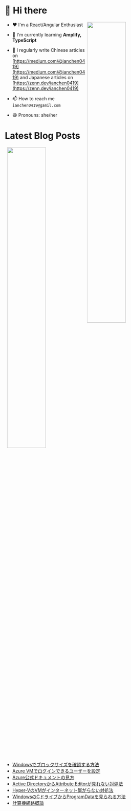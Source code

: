 # 👋 Hi there

<p><img align="right" width="49%" src="https://github-readme-stats.vercel.app/api/top-langs?username=ianchen0419&show_icons=true&locale=en&layout=compact&count_private=false"/></p>


- ❤️ I'm a React/Angular Enthusiast

- 🌱 I'm currently learning **Amplify, TypeScript**

- 📝 I regularly write Chinese articles on [https://medium.com/@ianchen0419](https://medium.com/@ianchen0419) and Japanese articles on [https://zenn.dev/ianchen0419](https://zenn.dev/ianchen0419)

- 📫 How to reach me `ianchen0419@gamil.com`

- 😄 Pronouns: she/her 

# Latest Blog Posts

<p><img align="right" width="49%" src="https://github-readme-stats.vercel.app/api?username=ianchen0419&show_icons=true"/></p>

<!-- BLOG-POST-LIST:START -->
- [Windowsでブロックサイズを確認する方法](https://zenn.dev/ianchen0419/articles/189b6fd73cc0df)
- [Azure VMでログインできるユーザーを設定](https://zenn.dev/ianchen0419/articles/d96abe8e80e904)
- [Azure公式ドキュメントの見方](https://zenn.dev/ianchen0419/articles/6ea64e9bfe0361)
- [Active DirectoryからAttribute Editorが見れない対処法](https://zenn.dev/ianchen0419/articles/14cd7b2cb6de74)
- [Hyper-VのVMがインターネット繋がらない対処法](https://zenn.dev/ianchen0419/articles/e91db99c41da23)
- [WindowsのCドライブからProgramDataを見られる方法](https://zenn.dev/ianchen0419/articles/0bad907be6ab54)
- [計算機網路概論](https://zenn.dev/ianchen0419/books/a028e39c91be5c)
<!-- BLOG-POST-LIST:END -->
